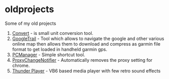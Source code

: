 # oldprojects

Some of my old projects

1.  [Convert](https://github.com/softkannan/oldprojects/tree/master/Convert) - is small unit conversion tool.
2.  [GoogleTrail](https://github.com/softkannan/oldprojects/tree/master/GoogleTrail/TrailMap) - Tool which allows to navigate the google and other various online map then allows them to download and compress as garmin file format to get loaded in handheld garmin gps.
3.  [PCManager](https://github.com/softkannan/oldprojects/tree/master/PCManager) - Simple shortcut tool.
4.  [ProxyChangeNotifier](https://github.com/softkannan/oldprojects/tree/master/ProxyChangeNotifier) - Automatically removes the proxy setting for chrome.
5.  [Thunder Player](https://github.com/softkannan/oldprojects/tree/master/Thunder_Player) - VB6 based media player with few retro sound effects
